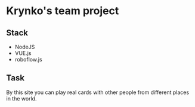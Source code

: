 # Krynko's team project

## Stack
* NodeJS
* VUE.js
* roboflow.js

## Task
By this site you can play real cards with other people from different places in the world.
